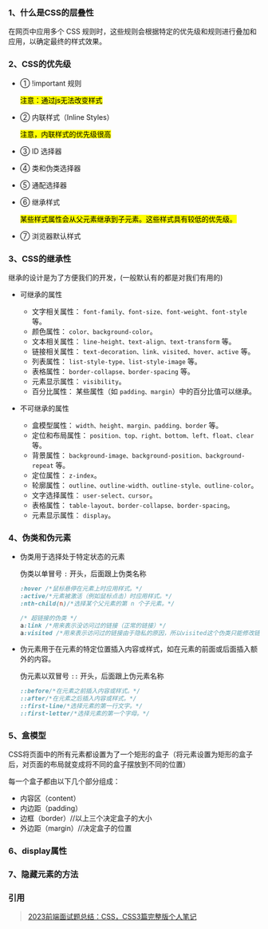### 1、什么是CSS的层叠性

在网页中应用多个 CSS 规则时，这些规则会根据特定的优先级和规则进行叠加和应用，以确定最终的样式效果。

### 2、CSS的优先级

- ① !important 规则

  <mark>注意：通过js无法改变样式</mark>

- ② 内联样式（Inline Styles）

  <mark>注意，内联样式的优先级很高</mark>

- ③ ID 选择器

- ④ 类和伪类选择器

- ⑤ 通配选择器

- ⑥ 继承样式

  <mark>某些样式属性会从父元素继承到子元素。这些样式具有较低的优先级。</mark>

- ⑦ 浏览器默认样式

### 3、CSS的继承性

继承的设计是为了方便我们的开发，(一般默认有的都是对我们有用的)

- 可继承的属性

  - 文字相关属性： `font-family、font-size、font-weight、font-style` 等。
  - 颜色属性： `color、background-color`。
  - 文本相关属性： `line-height、text-align、text-transform` 等。
  - 链接相关属性： `text-decoration、link、visited、hover、active` 等。
  - 列表属性： `list-style-type、list-style-image` 等。
  - 表格属性： `border-collapse、border-spacing` 等。
  - 元素显示属性： `visibility`。
  - 百分比属性： 某些属性（如 `padding、margin`）中的百分比值可以继承。

- 不可继承的属性

  - 盒模型属性： `width、height、margin、padding、border` 等。
  - 定位和布局属性： `position、top、right、bottom、left、float、clear` 等。
  - 背景属性： `background-image、background-position、background-repeat` 等。
  - 定位属性： `z-index`。
  - 轮廓属性： `outline、outline-width、outline-style、outline-color`。
  - 文字选择属性： `user-select、cursor`。
  - 表格属性： `table-layout、border-collapse、border-spacing`。
  - 元素显示属性： `display`。

### 4、伪类和伪元素

- 伪类用于选择处于特定状态的元素

  伪类以单冒号 `:` 开头，后面跟上伪类名称

  ```css
  :hover /*鼠标悬停在元素上时应用样式。*/
  :active/*元素被激活（例如鼠标点击）时应用样式。*/
  :nth-child(n)/*选择某个父元素的第 n 个子元素。*/
  ```

  ```css
  /* 超链接的伪类 */
  a:link /*用来表示没访问过的链接（正常的链接）*/
  a:visited /*用来表示访问过的链接由于隐私的原因，所以visited这个伪类只能修改链接的颜色(访问过的链接)*/
  ```

- 伪元素用于在元素的特定位置插入内容或样式，如在元素的前面或后面插入额外的内容。

  伪元素以双冒号 `::` 开头，后面跟上伪元素名称

  ```css
  ::before/*在元素之前插入内容或样式。*/
  ::after/*在元素之后插入内容或样式。*/
  ::first-line/*选择元素的第一行文字。*/
  ::first-letter/*选择元素的第一个字母。*/
  ```

### 5、盒模型

CSS将页面中的所有元素都设置为了一个矩形的盒子（将元素设置为矩形的盒子后，对页面的布局就变成将不同的盒子摆放到不同的位置）

每一个盒子都由以下几个部分组成：

- 内容区（content）
- 内边距（padding）
- 边框（border）//以上三个决定盒子的大小
- 外边距（margin）//决定盒子的位置

### 6、display属性

### 7、隐藏元素的方法

### 引用

> [2023前端面试题总结：CSS，CSS3篇完整版](https://juejin.cn/post/7270648629378531368)[个人笔记](https://gitee.com/YBY2020/yby_html_css)
